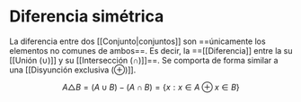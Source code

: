 # Diferencia simétrica

La diferencia entre dos [[Conjunto|conjuntos]] son ==únicamente los elementos no comunes de ambos==. Es decir, la ==[[Diferencia]] entre la su [[Unión (∪)]] y su [[Intersección (∩)]]==. Se comporta de forma similar a una [[Disyunción exclusiva (⊕)]].

$$
A \triangle B = (A \cup B) - (A \cap B) = \{x: x \in A \oplus x \in B\}
$$
